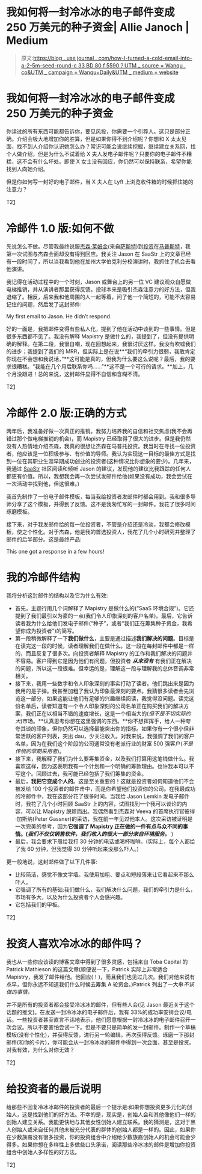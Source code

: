 # 我如何将一封冷冰冰的电子邮件变成 250 万美元的种子资金| Allie Janoch | Medium

> 原文:[https://blog . use journal . com/how-I-turned-a-cold-email-into-a-2-5m-seed-round-c 33 BD 80 f 5590？UTM _ source = Wanqu . co&UTM _ campaign = Wanqu+Daily&UTM _ medium = website](https://blog.usejournal.com/how-i-turned-a-cold-email-into-a-2-5m-seed-round-c33bd80f5590?utm_source=wanqu.co&utm_campaign=Wanqu+Daily&utm_medium=website)

# 我如何将一封冷冰冰的电子邮件变成 250 万美元的种子资金



你读过的所有东西可能都告诉你，要见风投，你需要一个引荐人。这只是部分正确。介绍会极大地增加你的胜算，但是如果你得不到介绍呢？你想和 X 太太见面，找不到人介绍你认识她怎么办？常识可能会说继续挖掘，继续建立关系网，找个人做介绍，但是为什么不试着给 X 夫人发电子邮件呢？只要你的电子邮件不糟糕，这不会有什么坏处。即使 X 女士没有回应，你仍然可以保持联系，希望你能找到人向她介绍。

但是你如何写一封好的电子邮件，当 X 夫人在 Lyft 上浏览收件箱的时候抓住她的注意力？



T2】

# 冷邮件 1.0 版:如何不做

先说怎么不做。尽管我最终说服[杰森·莱姆金](https://twitter.com/jasonlk)(来自[萨斯特](http://www.saastrfund.com/))到[投资](http://www.businessinsider.com/mapistry-ceo-allie-janoch-interview-2018-5)在[马普斯特](http://www.mapistry.com)，我第一次试图与杰森会面却没有得到回应。我关注 Jason 在 SaaStr 上的文章已经有一段时间了，所以当我看到他在加州大学伯克利分校演讲时，我抓住了机会去看他演讲。

我记得在活动过程中的一个时刻，Jason 或舞台上的另一位 VC 建议观众自愿做电梯推销，并从演讲者那里获得反馈。投球本来是吸引杰森注意力的好方法，但我退缩了。相反，后来我和他周围的人一起等着，问了他一个简短的，可能不太容易记住的问题，然后发了这封邮件:



My first email to Jason. He didn’t respond.



好的一面是，我把邮件变得有些私人化，提到了他在活动中谈到的一些事情。但是很多东西都不见了。我没有解释 Mapistry 是做什么的，我提到了，但没有提供明确的解释。在第二段，我很自嘲，现在回想起来，我很讨厌这样。我没有吹嘘我们的进步；我提到了我们的 MRR，但实际上是在说**“我们的牵引力很弱，我敢肯定你现在不会想和我说话，”**这可能是真的，但我为什么要这么说呢？最后，我的要求很糟糕。“我能在几个月后联系你吗……”**这不是一个可行的请求。**加上，几个月没跟进！总的来说，这封邮件显得不自信和含糊不清。

T2】

# 冷邮件 2.0 版:正确的方式

两年后，我准备好做一次真正的推销。我努力培养我的自信和社交焦虑(我不会再错过那个做电梯推销的机会)，而 Mapistry 已经取得了很大的进步。但是我仍然没有人热情地介绍杰森，我真的很想让杰森在马普托投资。我当时在寻找一位投资者，他应该是一位积极参与、有价值的导师。我认为实现这一目标的最佳方式是找到一位在其职业生涯早期成功创业的投资者(这种情况比你想象的要少)。几年来，我通过 [SaaStr](https://www.saastr.com/) 社区阅读和倾听 Jason 的建议，发现他的建议比我跟踪的任何人都更有价值。所以，我想我会再一次尝试发邮件给他(如果没有成功，我会尝试在一次活动中找到他，但这很难。)

我首先制作了一份电子邮件模板，每当我给投资者发邮件时都会用到。我和很多导师分享了这个模板，并得到了反馈。这不是我匆忙写的一封邮件。我花了很多时间琢磨模板。

接下来，对于我发邮件给的每一位投资者，不管是介绍还是冷淡，我都会修改模板，使之个性化。对于杰森，他是我的首选投资人，我花了几个小时研究并整理了邮件的后半部分。这是最终产品:



This one got a response in a few hours!



# **我的冷邮件结构**

我将分析这封邮件的结构以及它为什么有效:

*   首先，主题行用几个词解释了 Mapistry 是做什么的(“SaaS 环境合规”)。它还提到了我们最引以为豪的一点(我们令人印象深刻的客户名单)。最后，它告诉读者我为什么给他们发电子邮件(“种子”，或者“我们正在筹集种子资金，我希望你成为投资者”)的简写。
*   第一段稍微解释了一下**我们做什么**，主要是通过描述**我们解决的问题**。目标是在读完这一段的时候，读者理解我们在做什么。这一段在每封邮件中都是一样的，而且反复了很多次。向投资者解释 Mapistry 的工作和我们解决的问题并不容易。客户得到它是因为他们有问题，但投资者 ***从来没有*** 有我们正在解决的问题，所以这一段很难。但幸运的是，理解这一段与理解我的总体音调非常相关。
*   接下来，我用一些数字和令人印象深刻的事实打动了读者。他们跳出来是因为我用的是子弹。我甚至加粗了我认为印象最深刻的要点。我猜很多读者会先浏览这一部分，如果这能让他们有足够的兴趣继续阅读，我觉得没问题。读完这份名单后，读者知道有一个令人印象深刻的公司名单正在购买我们的解决方案，我们正在以相当不错的速度增长，这是一个相当大的(*但不是不切实际的大*)市场。**认真思考你想在这里强调的东西。**你不想挥挥手，给人一种夸夸其谈的印象，但你仍然可以选择最能突出你的指标。如果你有一个很小但非常活跃的客户列表，突出 dau，少关注收入。对我来说，我强调了我们的客户名单，因为在我们这个阶段的公司通常没有老派行业的财富 500 强客户(*不是传统的早期采用者*)。
*   接下来，我解释了我们为什么要筹集资金，以及我们打算用这笔钱做什么。我喜欢这样，因为这表明我有一个计划和一个明确的筹款理由。也许我本可以不写这个。回顾过去，我可能已经包括了我们筹集的资金。
*   最后，**我把它变成个人的**。这是至关重要的！这就是投资者如何知道他们不会被发给 100 个投资者的邮件击中，而是你希望他们投资你的公司。在我最成功的冷邮件中，我在这部分花了很多时间。当我给 Jason Lemkin 发电子邮件时，我花了几个小时回顾 SaaStr 上的内容，试图找到一个我可以谈论的内容，可以让 Mapistry 脱颖而出。我偶然看到杰森对 Veeva 的首席执行官彼得·加斯纳(Peter Gassner)的采访，我在前一年见过他本人。这次采访被证明是一次完美的参考，因为**它强调了 Mapistry 正在做的一件有点与众不同的事情。(*我们不仅仅销售软件，我们收入的很大一部分来自环境服务。*** )
*   最后，我会要求下周给我打 30 分钟的电话或喝杯咖啡。(实际上，每个人都给了我 60 分钟，但我觉得 30 分钟听起来没那么吓人。)

更一般地说，这封邮件做了以下几件事:

*   比较简洁，感觉不像文字墙。我使用加粗、要点和短段落来让它看起来不那么吓人。
*   它强调了所有的基础:我们做什么，我们解决什么问题，我们的牵引力是什么，市场有多大，以及为什么投资者个人会感兴趣。
*   它包括我们的甲板。

T2】

# 投资人喜欢冷冰冰的邮件吗？

我也从一些你应该读的博客文章中得到了很多灵感，包括来自 Toba Capital 的 Patrick Mathieson 的这篇文章(顺便说一下，Patrick 实际上非常适合 Mapistry，我发了邮件给他。他回应(！)，而且我们也见过几次。我们对他来说有点早，但你永远不知道我们什么时候去筹集 A 轮资金。)Patrick 列出了一大串*不该做的事情。*

并不是所有的投资者都会接受冷冰冰的邮件，但有些人会(见 Jason 最近关于这个话题的推文)。在发送一封冷冰冰的电子邮件后，我有 33%的成功率安排会议/电话。一些投资者甚至直言不讳地表示，他们愿意根据一封冷冰冰的电子邮件召开一次会议。所以不要害怕尝试一下。但是不要只是简单的发一封邮件。制作一个草稿模板(没有个性化)，并获得反馈，进行另一轮编辑，再次获得反馈。琢磨一下那封邮件(和你的卡片)，你可能会从一封冷冰冰的邮件中得到一次会面，甚至是投资。对我有效，为什么对你无效？

T2】

# **给投资者的最后说明**

给那些不回复冷冰冰邮件的投资者的最后一个提示是:如果你想投资更多元化的创始人，这是找到他们的好方法。不幸的是，现实是，创始人会和其他像他们一样的创始人建立关系。我能更快地与其他女性创始人建立联系。我的猜测是，这对于黑人创始人或来自任何其他未被充分代表的群体的创始人都是一样的。因此，如果你在少数族裔没有很多投资，你的投资组合中介绍给少数族裔创始人的机会可能会少得多。如果你想在多样性上多做些口头承诺，阅读那些冷冰冰的邮件是增加你投资组合中创始人多样性的好方法。

T2】